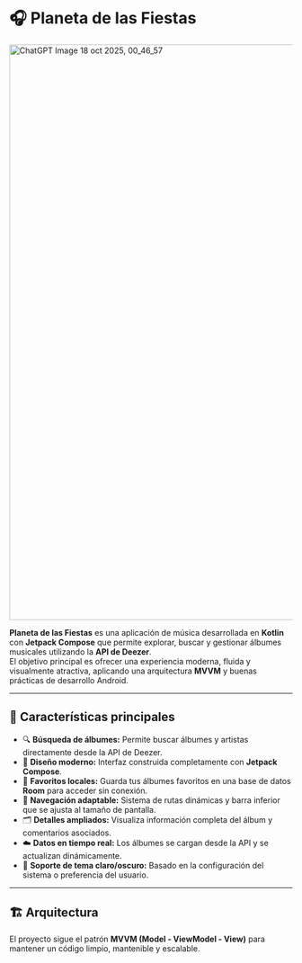 # 🎧 Planeta de las Fiestas

<img width="1024" height="1024" alt="ChatGPT Image 18 oct 2025, 00_46_57" src="https://github.com/user-attachments/assets/cfa9c156-58f0-4ca0-aec7-a350641c6719" />


**Planeta de las Fiestas** es una aplicación de música desarrollada en **Kotlin** con **Jetpack Compose** que permite explorar, buscar y gestionar álbumes musicales utilizando la **API de Deezer**.  
El objetivo principal es ofrecer una experiencia moderna, fluida y visualmente atractiva, aplicando una arquitectura **MVVM** y buenas prácticas de desarrollo Android.

---

## 🌟 Características principales

- 🔍 **Búsqueda de álbumes:** Permite buscar álbumes y artistas directamente desde la API de Deezer.  
- 🎨 **Diseño moderno:** Interfaz construida completamente con **Jetpack Compose**.  
- 💾 **Favoritos locales:** Guarda tus álbumes favoritos en una base de datos **Room** para acceder sin conexión.  
- 🧭 **Navegación adaptable:** Sistema de rutas dinámicas y barra inferior que se ajusta al tamaño de pantalla.  
- 🗂️ **Detalles ampliados:** Visualiza información completa del álbum y comentarios asociados.  
- ☁️ **Datos en tiempo real:** Los álbumes se cargan desde la API y se actualizan dinámicamente.  
- 🌙 **Soporte de tema claro/oscuro:** Basado en la configuración del sistema o preferencia del usuario.  

---

## 🏗️ Arquitectura

El proyecto sigue el patrón **MVVM (Model - ViewModel - View)** para mantener un código limpio, mantenible y escalable.
